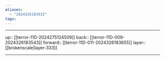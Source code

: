 ```yaml
---
aliases:
  - "2024326183632"
tags:
---
```




***

up:: [[terror-11D-2024275124509]]
back:: [[terror-11D-009-2024326183543]]
forward:: [[terror-11D-011-2024326183655]]
layer:: [[brokenscale|layer-333]]

***

